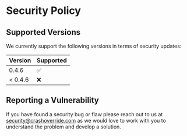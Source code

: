 # Security Policy

## Supported Versions

We currently support the following versions in terms of security updates:

| Version | Supported          |
| ------- | ------------------ |
| 0.4.6   | :white_check_mark: |
| < 0.4.6 | :x:                |

## Reporting a Vulnerability

If you have found a security bug or flaw please reach out to us at
[security@crashoverride.com](mailto:security@crashoverride.com) as
we would love to work with you to understand the problem and develop
a solution.
